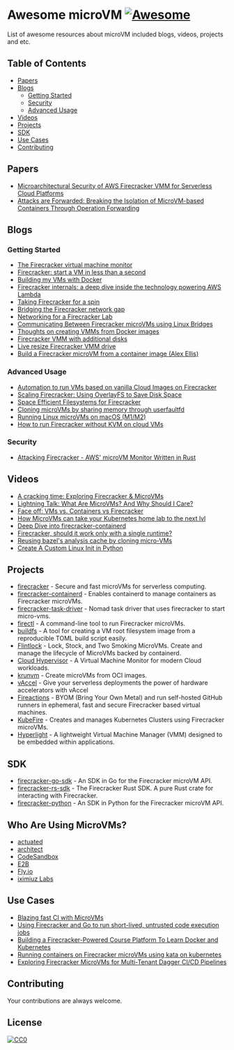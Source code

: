 # Awesome microVM [![Awesome](https://awesome.re/badge-flat2.svg)](https://awesome.re)

List of awesome resources about microVM included blogs, videos, projects and etc.

## Table of Contents

- [Papers](#papers)
- [Blogs](#blogs)
  - [Getting Started](#getting-started)
  - [Security](#security)
  - [Advanced Usage](#advanced-usage)
- [Videos](#videos)
- [Projects](#projects)
- [SDK](#sdk)
- [Use Cases](#use-cases)
- [Contributing](#contributing)

## Papers

- [Microarchitectural Security of AWS Firecracker VMM for Serverless Cloud Platforms](https://arxiv.org/pdf/2311.15999)
- [Attacks are Forwarded: Breaking the Isolation of MicroVM-based Containers Through Operation Forwarding](https://www.usenix.org/system/files/usenixsecurity23-xiao-jietao.pdf)

## Blogs

### Getting Started

- [The Firecracker virtual machine monitor](https://lwn.net/Articles/775736/)
- [Firecracker: start a VM in less than a second](https://jvns.ca/blog/2021/01/23/firecracker--start-a-vm-in-less-than-a-second/)
- [Building my VMs with Docker](https://jvns.ca/blog/2021/01/22/day-44--got-some-vms-to-start-in-firecracker/)
- [Firecracker internals: a deep dive inside the technology powering AWS Lambda](https://www.talhoffman.com/2021/07/18/firecracker-internals/)
- [Taking Firecracker for a spin](https://gruchalski.com/posts/2021-02-06-taking-firecracker-for-a-spin/)
- [Bridging the Firecracker network gap](https://gruchalski.com/posts/2021-02-17-bridging-the-firecracker-network-gap/)
- [Networking for a Firecracker Lab](https://blog.0x74696d.com/posts/networking-firecracker-lab/)
- [Communicating Between Firecracker microVMs using Linux Bridges](https://devopschops.com/blog/communicating-between-firecracker-microvms-using-bridges/)
- [Thoughts on creating VMMs from Docker images](https://gruchalski.com/posts/2021-03-03-thoughts-on-creating-vmms-from-docker-images/)
- [Firecracker VMM with additional disks](https://gruchalski.com/posts/2021-02-14-firecracker-vmm-with-additional-disks/)
- [Live resize Firecracker VMM drive](https://gruchalski.com/posts/2021-02-16-live-resize-firecracker-vmm-drive/)
- [Build a Firecracker microVM from a container image (Alex Ellis)](https://github.com/alexellis/firecracker-init-lab)

### Advanced Usage

- [Automation to run VMs based on vanilla Cloud Images on Firecracker](https://ongres.com/blog/automation-to-run-vms-based-on-vanilla-cloud-images-on-firecracker/)
- [Scaling Firecracker: Using OverlayFS to Save Disk Space](https://e2b.dev/blog/scaling-firecracker-using-overlayfs-to-save-disk-space)
- [Space Efficient Filesystems for Firecracker](https://parandrus.dev/devicemapper/)
- [Cloning microVMs by sharing memory through userfaultfd](https://codesandbox.io/blog/cloning-microvms-using-userfaultfd)
- [Running Linux microVMs on macOS (M1/M2)](https://slp.prose.sh/running-microvms-on-m1)
- [How to run Firecracker without KVM on cloud VMs](https://blog.alexellis.io/how-to-run-firecracker-without-kvm-on-regular-cloud-vms/)

### Security

- [Attacking Firecracker - AWS' microVM Monitor Written in Rust](https://chomp.ie/Blog+Posts/Attacking+Firecracker+-+AWS'+microVM+Monitor+Written+in+Rust)

## Videos

- [A cracking time: Exploring Firecracker & MicroVMs](https://www.youtube.com/watch?v=CYCsa5e2vqg)
- [Lightning Talk: What Are MicroVMs? And Why Should I Care?](https://www.youtube.com/watch?v=4d0NIfuFLXc&t=698s)
- [Face off: VMs vs. Containers vs Firecracker](https://www.youtube.com/watch?v=pTQ_jVYhAoc)
- [How MicroVMs can take your Kubernetes home lab to the next lvl](https://www.youtube.com/watch?v=4d0NIfuFLXc&t=698s)
- [Deep Dive into firecracker-containerd](https://www.youtube.com/watch?v=0wEiizErKZw)
- [Firecracker, should it work only with a single runtime?](https://youtu.be/n0xtvAMdY1w?si=aNy8uIhY4-b-bPnf)
- [Reusing bazel's analysis cache by cloning micro-VMs](https://www.youtube.com/watch?v=k30xZfiRZYo)
- [Create A Custom Linux Init in Python](https://fosdem.org/2025/schedule/event/fosdem-2025-5260-create-a-custom-linux-init-in-python/)

## Projects

- [firecracker](https://github.com/firecracker-microvm/firecracker) - Secure and fast microVMs for serverless computing.
- [firecracker-containerd](https://github.com/firecracker-microvm/firecracker-containerd) - Enables containerd to manage containers as Firecracker microVMs.
- [firecracker-task-driver](https://github.com/cneira/firecracker-task-driver) - Nomad task driver that uses firecracker to start micro-vms.
- [firectl](https://github.com/firecracker-microvm/firectl) - A command-line tool to run Firecracker microVMs.
- [buildfs](https://github.com/rust-firecracker/buildfs) - A tool for creating a VM root filesystem image from a reproducible TOML build script easily.
- [Flintlock](https://github.com/liquidmetal-dev/flintlock) - Lock, Stock, and Two Smoking MicroVMs. Create and manage the lifecycle of MicroVMs backed by containerd.
- [Cloud Hypervisor](https://github.com/cloud-hypervisor/cloud-hypervisor) - A Virtual Machine Monitor for modern Cloud workloads.
- [krunvm](https://github.com/containers/krunvm) - Create microVMs from OCI images.
- [vAccel](https://vaccel.org/) - Give your serverless deployments the power of hardware accelerators with vAccel
- [Fireactions](https://github.com/hostinger/fireactions) - BYOM (Bring Your Own Metal) and run self-hosted GitHub runners in ephemeral, fast and secure Firecracker based virtual machines.
- [KubeFire](https://github.com/innobead/kubefire) - Creates and manages Kubernetes Clusters using Firecracker microVMs.
- [Hyperlight](https://github.com/hyperlight-dev/hyperlight) - A lightweight Virtual Machine Manager (VMM) designed to be embedded within applications.

## SDK

- [firecracker-go-sdk](https://github.com/firecracker-microvm/firecracker-go-sdk) - An SDK in Go for the Firecracker microVM API.
- [firecracker-rs-sdk](https://crates.io/crates/firecracker-rs-sdk) - The Firecracker Rust SDK. A pure Rust crate for interacting with Firecracker.
- [firecracker-python](https://github.com/myugan/firecracker-python/) - An SDK in Python for the Firecracker microVM API.

## Who Are Using MicroVMs?

- [actuated](https://actuated.com)
- [architect](https://architect.run/)
- [CodeSandbox](https://codesandbox.io)
- [E2B](https://e2b.dev)
- [Fly.io](https://fly.io)
- [iximiuz Labs](https://labs.iximiuz.com/)

## Use Cases

- [Blazing fast CI with MicroVMs](https://blog.alexellis.io/blazing-fast-ci-with-microvms/)
- [Using Firecracker and Go to run short-lived, untrusted code execution jobs](https://stanislas.blog/2021/08/firecracker/)
- [Building a Firecracker-Powered Course Platform To Learn Docker and Kubernetes](https://iximiuz.com/en/posts/iximiuz-labs-story/)
- [Running containers on Firecracker microVMs using kata on kubernetes](https://blog.cloudkernels.net/posts/kata-fc-k3s-k8s/)
- [Exploring Firecracker MicroVMs for Multi-Tenant Dagger CI/CD Pipelines](https://www.felipecruz.es/exploring-firecracker-microvms-for-multi-tenant-dagger-ci-cd-pipelines/)

## Contributing

Your contributions are always welcome.

## License

[![CC0](https://i.creativecommons.org/p/zero/1.0/88x31.png)](https://creativecommons.org/publicdomain/zero/1.0/)
